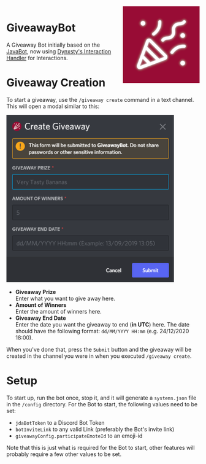 <img align="right" src="https://github.com/MoonTM-GIT/GiveawayBot/blob/main/.github/icon.png?raw=true" height="200" width="200">

# GiveawayBot

A Giveaway Bot initially based on the [JavaBot](https://github.com/Java-Discord/JavaBot), now using [Dynxsty's Interaction Handler](https://github.com/DynxstyGIT/DIH4JDA) for Interactions.

# Giveaway Creation
To start a giveaway, use the `/giveaway create` command in a text channel. This will open a modal similar to this:

<img src="https://github.com/MoonTM-GIT/GiveawayBot/blob/main/.github/modal.png?raw=true" height="436" width="437">

- **Giveaway Prize**\
 Enter what you want to give away here.
- **Amount of Winners**\
 Enter the amount of winners here.
- **Giveaway End Date**\
 Enter the date you want the giveaway to end (**in UTC**) here. The date should have the following format: `dd/MM/YYYY HH:mm` (e.g. 24/12/2020 18:00).

When you've done that, press the `Submit` button and the giveaway will be created in the channel you were in when you executed `/giveaway create`.

# Setup

To start up, run the bot once, stop it, and it will generate a `systems.json` file in the `/config` directory.
For the Bot to start, the following values need to be set:

- `jdaBotToken` to a Discord Bot Token
- `botInviteLink` to any valid Link (preferably the Bot's invite link)
- `giveawayConfig.participateEmoteId` to an emoji-id

Note that this is just what is required for the Bot to start, other features will probably require a few other values to be set.

